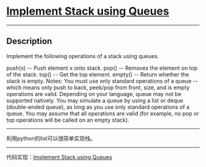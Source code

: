 # [Implement Stack using Queues](https://leetcode.com/problems/implement-stack-using-queues/)

---

## Description

Implement the following operations of a stack using queues.

push(x) -- Push element x onto stack.
pop() -- Removes the element on top of the stack.
top() -- Get the top element.
empty() -- Return whether the stack is empty.
Notes:
You must use only standard operations of a queue -- which means only push to back, peek/pop from front, size, and is empty operations are valid.
Depending on your language, queue may not be supported natively. You may simulate a queue by using a list or deque (double-ended queue), as long as you use only standard operations of a queue.
You may assume that all operations are valid (for example, no pop or top operations will be called on an empty stack).

---

利用python的list可以很简单实现栈。

---

代码实现：[Implement Stack using Queues](./ImplementStackusingQueues.py)

